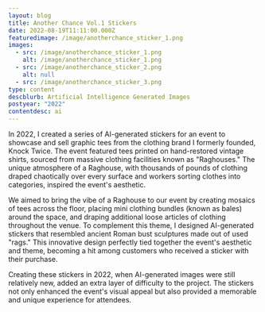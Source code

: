 ```yaml
---
layout: blog
title: Another Chance Vol.1 Stickers
date: 2022-08-19T11:11:00.000Z
featuredimage: /image/anotherchance_sticker_1.png
images:
  - src: /image/anotherchance_sticker_1.png
    alt: /image/anotherchance_sticker_1.png
  - src: /image/anotherchance_sticker_2.png
    alt: null
  - src: /image/anotherchance_sticker_3.png
type: content
descblurb: Artificial Intelligence Generated Images
postyear: "2022"
contentdesc: ai
---
```

In 2022, I created a series of AI-generated stickers for an event to showcase and sell graphic tees from the clothing brand I formerly founded, Knock Twice. The event featured tees printed on hand-restored vintage shirts, sourced from massive clothing facilities known as "Raghouses." The unique atmosphere of a Raghouse, with thousands of pounds of clothing draped chaotically over every surface and workers sorting clothes into categories, inspired the event's aesthetic.

We aimed to bring the vibe of a Raghouse to our event by creating mosaics of tees across the floor, placing mini clothing bundles (known as bales) around the space, and draping additional loose articles of clothing throughout the venue. To complement this theme, I designed AI-generated stickers that resembled ancient Roman bust sculptures made out of used "rags." This innovative design perfectly tied together the event's aesthetic and theme, becoming a hit among customers who received a sticker with their purchase.

Creating these stickers in 2022, when AI-generated images were still relatively new, added an extra layer of difficulty to the project. The stickers not only enhanced the event's visual appeal but also provided a memorable and unique experience for attendees.
